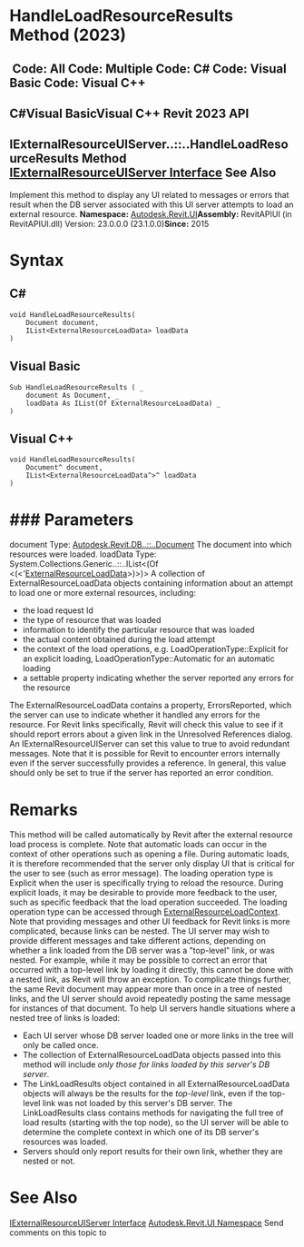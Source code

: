 # HandleLoadResourceResults Method (2023)

﻿
 Code: All Code: Multiple Code: C# Code: Visual Basic Code: Visual C++   
---  
C#Visual BasicVisual C++
Revit 2023 API  
---  
IExternalResourceUIServer..::..HandleLoadResourceResults Method   
[IExternalResourceUIServer Interface](aee37f3f-98e9-79c6-e02d-1b07e3ffd89c.md "IExternalResourceUIServer Interface") See Also  
---  
Implement this method to display any UI related to messages or errors that result when the DB server associated with this UI server attempts to load an external resource. 
**Namespace:** [Autodesk.Revit.UI](e86fd90a-8957-02a6-da7f-ced248966e3e.md "Autodesk.Revit.UI Namespace")**Assembly:** RevitAPIUI (in RevitAPIUI.dll) Version: 23.0.0.0 (23.1.0.0)**Since:** 2015 
# Syntax
C#  
---  
```text
void HandleLoadResourceResults(
	Document document,
	IList<ExternalResourceLoadData> loadData
)
```
  
Visual Basic  
---  
```text
Sub HandleLoadResourceResults ( _
	document As Document, _
	loadData As IList(Of ExternalResourceLoadData) _
)
```
  
Visual C++  
---  
```text
void HandleLoadResourceResults(
	Document^ document, 
	IList<ExternalResourceLoadData^>^ loadData
)
```
  
# ### Parameters
document
    Type: [Autodesk.Revit.DB..::..Document](db03274b-a107-aa32-9034-f3e0df4bb1ec.md "Document Class") The document into which resources were loaded. 
loadData
    Type: System.Collections.Generic..::..IList<(Of <(<'[ExternalResourceLoadData](e2156349-e735-775f-8cfa-4eaa6bda9f3b.md "ExternalResourceLoadData Class")>)>)> A collection of ExternalResourceLoadData objects containing information about an attempt to load one or more external resources, including: 
  * the load request Id
  * the type of resource that was loaded
  * information to identify the particular resource that was loaded
  * the actual content obtained during the load attempt
  * the context of the load operations, e.g. LoadOperationType::Explicit for an explicit loading, LoadOperationType::Automatic for an automatic loading
  * a settable property indicating whether the server reported any errors for the resource

The ExternalResourceLoadData contains a property, ErrorsReported, which the server can use to indicate whether it handled any errors for the resource. 
For Revit links specifically, Revit will check this value to see if it should report errors about a given link in the Unresolved References dialog. An IExternalResourceUIServer can set this value to true to avoid redundant messages.
Note that it is possible for Revit to encounter errors internally even if the server successfully provides a reference. In general, this value should only be set to true if the server has reported an error condition. 
# Remarks
This method will be called automatically by Revit after the external resource load process is complete.
Note that automatic loads can occur in the context of other operations such as opening a file. During automatic loads, it is therefore recommended that the server only display UI that is critical for the user to see (such as error message).
The loading operation type is Explicit when the user is specifically trying to reload the resource. During explicit loads, it may be desirable to provide more feedback to the user, such as specific feedback that the load operation succeeded.
The loading operation type can be accessed through [ExternalResourceLoadContext](225225cb-6161-4681-34f9-1da4a6d50856.md "ExternalResourceLoadContext Class").
Note that providing messages and other UI feedback for Revit links is more complicated, because links can be nested. The UI server may wish to provide different messages and take different actions, depending on whether a link loaded from the DB server was a "top-level" link, or was nested. For example, while it may be possible to correct an error that occurred with a top-level link by loading it directly, this cannot be done with a nested link, as Revit will throw an exception.
To complicate things further, the same Revit document may appear more than once in a tree of nested links, and the UI server should avoid repeatedly posting the same message for instances of that document.
To help UI servers handle situations where a nested tree of links is loaded: 
  * Each UI server whose DB server loaded one or more links in the tree will only be called once.
  * The collection of ExternalResourceLoadData objects passed into this method will include _only those for links loaded by this server's DB server_.
  * The LinkLoadResults object contained in all ExternalResourceLoadData objects will always be the results for the _top-level_ link, even if the top-level link was not loaded by this server's DB server. The LinkLoadResults class contains methods for navigating the full tree of load results (starting with the top node), so the UI server will be able to determine the complete context in which one of its DB server's resources was loaded.
  * Servers should only report results for their own link, whether they are nested or not.

# See Also
[IExternalResourceUIServer Interface](aee37f3f-98e9-79c6-e02d-1b07e3ffd89c.md "IExternalResourceUIServer Interface")
[Autodesk.Revit.UI Namespace](e86fd90a-8957-02a6-da7f-ced248966e3e.md "Autodesk.Revit.UI Namespace")
Send comments on this topic to 